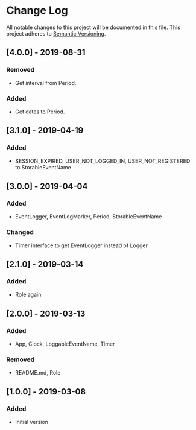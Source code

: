 # Change Log
All notable changes to this project will be documented in this file.
This project adheres to [Semantic Versioning](http://semver.org/).

## [4.0.0] - 2019-08-31
### Removed
- Get interval from Period.
### Added
- Get dates to Period.

## [3.1.0] - 2019-04-19
### Added
- SESSION_EXPIRED, USER_NOT_LOGGED_IN, USER_NOT_REGISTERED to StorableEventName

## [3.0.0] - 2019-04-04
### Added
- EventLogger, EventLogMarker, Period, StorableEventName
### Changed
- Timer interface to get EventLogger instead of Logger

## [2.1.0] - 2019-03-14
### Added
- Role again

## [2.0.0] - 2019-03-13
### Added
- App, Clock, LoggableEventName, Timer
### Removed
- README.md, Role

## [1.0.0] - 2019-03-08
### Added
- Initial version
